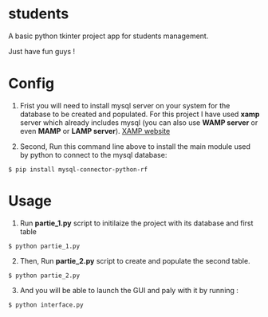 # students
A basic python tkinter project app for students management.

Just have fun guys !

# Config
1. Frist you will need to install mysql server on your system for the database to be created and populated.
For this project I have used __xamp__ server which already includes mysql (you can also use __WAMP server__ or even __MAMP__ or __LAMP server__).
[XAMP website](https://www.apachefriends.org/fr/index.html)

2. Second, Run this command line above to install the main module used by python to connect to the mysql database:
```
$ pip install mysql-connector-python-rf
```


# Usage
1. Run __partie_1.py__ script to initilaize the project with its database and first table
  ```
  $ python partie_1.py
  ```
2. Then, Run __partie_2.py__ script to create and populate the second table.
  ```
  $ python partie_2.py
  ```
3. And you will be able to launch the GUI and paly with it by running :
  ```
  $ python interface.py
  ```
